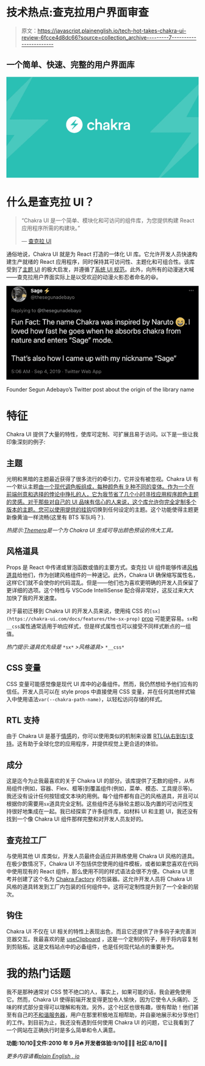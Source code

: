 # 技术热点:查克拉用户界面审查

> 原文：<https://javascript.plainenglish.io/tech-hot-takes-chakra-ui-review-6fcce4d8dc66?source=collection_archive---------7----------------------->

## 一个简单、快速、完整的用户界面库

![](img/ab734e6b9ba1300a3ae565827ec2fe84.png)

# 什么是查克拉 UI？

> “Chakra UI 是一个简单、模块化和可访问的组件库，为您提供构建 React 应用程序所需的构建块。”
> 
> — [查克拉 UI](https://chakra-ui.com/)

通俗地说，Chakra UI 就是为 React 打造的一体化 UI 库。它允许开发人员快速构建生产就绪的 React 应用程序，同时保持其可访问性、主题化和可组合性。该库受到了[主题 UI](https://theme-ui.com/) 的极大启发，并遵循了[系统 UI 规范](https://system-ui.com/theme)。此外，向所有的动漫迷大喊——查克拉用户界面实际上是以受欢迎的动漫火影忍者命名的😆。

![](img/19dd18b8b60b5cdebe93a2d439933e96.png)

Founder Segun Adebayo’s Twitter post about the origin of the library name

# 特征

Chakra UI 提供了大量的特性，使库可定制、可扩展且易于访问。以下是一些让我印象深刻的例子:

## 主题

光明和黑暗的主题最近获得了很多流行的牵引力，它并没有被忽视。Chakra UI 有一个默认主题[由一个现代调色板组成，每种颜色有 9 种不同的变体。作为一个在前端创意和选择的悖论中挣扎的人，它为我节省了几个小时寻找应用程序颜色主题的灵感。对于那些对自己的 UI 品味有信心的人来说，这个库允许你完全定制多个版本的主题。您可以使用](https://chakra-ui.com/docs/theming/theme)[提供的挂钩](https://chakra-ui.com/docs/features/color-mode#usecolormode)切换到任何设定的主题。这个功能使得主题更新像黄油一样流畅(这里有 BTS 军队吗？).

*热提示:*[*Themera*](https://themera.vercel.app/)*是一个为 Chakra UI 生成可导出颜色预设的伟大工具。*

## 风格道具

Props 是 React 中传递或冒泡函数或值的主要方式。查克拉 UI 组件能够传递[风格道具](https://chakra-ui.com/docs/features/style-props)给他们，作为创建风格组件的一种速记。此外，Chakra UI 确保缩写属性名，这样它们就不会使你的代码混乱。但是——他们也为喜欢更明确的开发人员保留了更详细的选项。这个特性与 VSCode IntelliSense 配合得非常好，这反过来大大加快了我的开发速度。

对于最初迁移到 Chakra UI 的开发人员来说，使用纯 CSS 的`[sx](https://chakra-ui.com/docs/features/the-sx-prop)` [prop](https://chakra-ui.com/docs/features/the-sx-prop) 可能更容易。`sx`和`__css`属性通常适用于响应样式，但是样式属性也可以接受不同样式断点的一组值。

*热门提示:道具优先级是* `*sx*` *>风格道具>* `*__css*`

## CSS 变量

CSS 变量可能感觉像是现代 UI 库中的必备组件。然而，我仍然想给予他们应有的信任。开发人员可以在 style props 中直接使用 CSS 变量，并在任何其他样式输入中使用语法`var(--chakra-path-name)`，以轻松访问存储的样式。

## RTL 支持

由于 Chakra UI 是基于[情感](https://emotion.sh/docs/introduction)的，你可以使用类似的机制来设置 [RTL(从右到左)支持](https://chakra-ui.com/docs/features/rtl-support)。这有助于全球化您的应用程序，并提供视觉上更合适的体验。

## 成分

这是迄今为止我最喜欢的关于 Chakra UI 的部分。该库提供了无数的组件，从布局组件(例如，容器、Flex、框等)到覆盖组件(例如，菜单、模态、工具提示等)。我还没有设计任何按钮或文本块的用例。每个组件都有自己的风格道具，并且可以根据你的需要用`sx`道具完全定制。这些组件还与脉轮主题以及内置的可访问性支持很好地集成在一起。我已经探索了许多组件库，如材料 UI 和主题 UI，我还没有找到一个像 Chakra UI 组件那样完整和对开发人员友好的。

## 查克拉工厂

与使用其他 UI 库类似，开发人员最终会适应并熟练使用 Chakra UI 风格的道具。在极少数情况下，Chakra UI 不包括供您使用的组件模板，或者如果您喜欢在代码中使用现有的 React 组件，那么使用不同的样式语法会很不方便。Chakra UI 思考并创建了这个名为 [Chakra Factory](https://chakra-ui.com/docs/features/chakra-factory) 的包装器。这允许开发人员将 Chakra UI 风格的道具转发到工厂内包装的任何组件中。这将可定制性提升到了一个全新的层次。

## 钩住

Chakra UI 不仅在 UI 相关的特性上表现出色，而且它还提供了许多钩子来完善浏览器交互。我最喜欢的是 [useClipboard](https://chakra-ui.com/docs/hooks/use-clipboard) ，这是一个定制的钩子，用于将内容复制到剪贴板。这是文档站点中的必备组件，也是任何现代站点的重要补充。

# 我的热门话题

我不是那种通常对 CSS 赞不绝口的人，事实上，如果可能的话，我会避免使用它。然而，Chakra UI 使得前端开发变得更加令人愉快，因为它使令人头痛的、乏味的样式部分变得可以理解和有效。另外，这个社区也很有趣，很有帮助！他们甚至有自己的[不和谐服务器](https://discord.com/invite/chakra-ui)，用户在那里积极地互相帮助，并自豪地展示和分享他们的工作。到目前为止，我还没有遇到任何使用 Chakra UI 的问题，它让我看到了一个网站在正确执行时是多么简单和令人满意。

**功能:10/10🚀文件:2010 年 9 月🔥
开发者体验:9/10👨🏻‍💻
社区:8/10🕺🏻**

*更多内容请看*[*plain English . io*](http://plainenglish.io/)